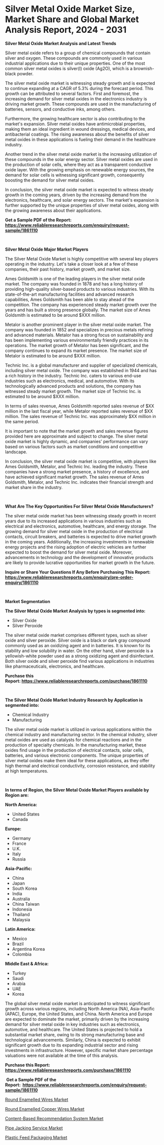 <p><h1>Silver Metal Oxide Market Size, Market Share and Global Market Analysis Report, 2024 - 2031</h1></p><p><strong>Silver Metal Oxide Market Analysis and Latest Trends</strong></p>
<p><p>Silver metal oxide refers to a group of chemical compounds that contain silver and oxygen. These compounds are commonly used in various industrial applications due to their unique properties. One of the most common silver metal oxides is silver(I) oxide (Ag2O), which is a brownish-black powder.</p><p>The silver metal oxide market is witnessing steady growth and is expected to continue expanding at a CAGR of 5.3% during the forecast period. This growth can be attributed to several factors. First and foremost, the increasing demand for silver metal oxides in the electronics industry is driving market growth. These compounds are used in the manufacturing of batteries, sensors, and conductive inks, among others.</p><p>Furthermore, the growing healthcare sector is also contributing to the market's expansion. Silver metal oxides have antimicrobial properties, making them an ideal ingredient in wound dressings, medical devices, and antibacterial coatings. The rising awareness about the benefits of silver metal oxides in these applications is fueling their demand in the healthcare industry.</p><p>Another trend in the silver metal oxide market is the increasing utilization of these compounds in the solar energy sector. Silver metal oxides are used in the production of solar cells, where they act as a transparent conductive oxide layer. With the growing emphasis on renewable energy sources, the demand for solar cells is witnessing significant growth, consequently boosting the demand for silver metal oxides.</p><p>In conclusion, the silver metal oxide market is expected to witness steady growth in the coming years, driven by the increasing demand from the electronics, healthcare, and solar energy sectors. The market's expansion is further supported by the unique properties of silver metal oxides, along with the growing awareness about their applications.</p></p>
<p><strong>Get a Sample PDF of the Report:&nbsp; <a href="https://www.reliableresearchreports.com/enquiry/request-sample/1861110">https://www.reliableresearchreports.com/enquiry/request-sample/1861110</a></strong></p>
<p>&nbsp;</p>
<p><strong>Silver Metal Oxide Major Market Players</strong></p>
<p><p>The Silver Metal Oxide Market is highly competitive with several key players operating in the industry. Let's take a closer look at a few of these companies, their past history, market growth, and market size.</p><p>Ames Goldsmith is one of the leading players in the silver metal oxide market. The company was founded in 1878 and has a long history of providing high-quality silver-based products to various industries. With its state-of-the-art manufacturing facilities and advanced research capabilities, Ames Goldsmith has been able to stay ahead of the competition. The company has experienced steady market growth over the years and has built a strong presence globally. The market size of Ames Goldsmith is estimated to be around $XXX million.</p><p>Metalor is another prominent player in the silver metal oxide market. The company was founded in 1852 and specializes in precious metals refining and advanced materials. Metalor has a strong focus on sustainability and has been implementing various environmentally friendly practices in its operations. The market growth of Metalor has been significant, and the company continues to expand its market presence. The market size of Metalor is estimated to be around $XXX million.</p><p>Technic Inc. is a global manufacturer and supplier of specialized chemicals, including silver metal oxide. The company was established in 1944 and has a rich history in the industry. Technic Inc. caters to various end-use industries such as electronics, medical, and automotive. With its technologically advanced products and solutions, the company has witnessed steady market growth. The market size of Technic Inc. is estimated to be around $XXX million.</p><p>In terms of sales revenue, Ames Goldsmith reported sales revenue of $XX million in the last fiscal year, while Metalor reported sales revenue of $XX million. The sales revenue of Technic Inc. was approximately $XX million in the same period.</p><p>It is important to note that the market growth and sales revenue figures provided here are approximate and subject to change. The silver metal oxide market is highly dynamic, and companies' performance can vary based on various factors such as market conditions and competitive landscape.</p><p>In conclusion, the silver metal oxide market is competitive, with players like Ames Goldsmith, Metalor, and Technic Inc. leading the industry. These companies have a strong market presence, a history of excellence, and have achieved significant market growth. The sales revenue of Ames Goldsmith, Metalor, and Technic Inc. indicates their financial strength and market share in the industry.</p></p>
<p>&nbsp;</p>
<p><strong>What Are The Key Opportunities For Silver Metal Oxide Manufacturers?</strong></p>
<p><p>The silver metal oxide market has been witnessing steady growth in recent years due to its increased applications in various industries such as electrical and electronics, automotive, healthcare, and energy storage. The growing demand for silver metal oxide in the production of electrical contacts, circuit breakers, and batteries is expected to drive market growth in the coming years. Additionally, the increasing investments in renewable energy projects and the rising adoption of electric vehicles are further expected to boost the demand for silver metal oxide. Moreover, advancements in technology and the development of innovative products are likely to provide lucrative opportunities for market growth in the future.</p></p>
<p><strong>Inquire or Share Your Questions If Any Before Purchasing This Report: <a href="https://www.reliableresearchreports.com/enquiry/pre-order-enquiry/1861110">https://www.reliableresearchreports.com/enquiry/pre-order-enquiry/1861110</a></strong></p>
<p>&nbsp;</p>
<p><strong>Market Segmentation</strong></p>
<p><strong>The Silver Metal Oxide Market Analysis by types is segmented into:</strong></p>
<p><ul><li>Silver Oxide</li><li>Silver Peroxide</li></ul></p>
<p><p>The silver metal oxide market comprises different types, such as silver oxide and silver peroxide. Silver oxide is a black or dark gray compound commonly used as an oxidizing agent and in batteries. It is known for its stability and low solubility in water. On the other hand, silver peroxide is a yellowish-white powder used as a strong oxidizing agent and disinfectant. Both silver oxide and silver peroxide find various applications in industries like pharmaceuticals, electronics, and healthcare.</p></p>
<p><strong>Purchase this Report:&nbsp;<a href="https://www.reliableresearchreports.com/purchase/1861110">https://www.reliableresearchreports.com/purchase/1861110</a></strong></p>
<p>&nbsp;</p>
<p><strong>The Silver Metal Oxide Market Industry Research by Application is segmented into:</strong></p>
<p><ul><li>Chemical Industry</li><li>Manufacturing</li></ul></p>
<p><p>The silver metal oxide market is utilized in various applications within the chemical industry and manufacturing sector. In the chemical industry, silver metal oxides are used as catalysts for chemical reactions and in the production of specialty chemicals. In the manufacturing market, these oxides find usage in the production of electrical contacts, solar cells, batteries, and various electronic components. The unique properties of silver metal oxides make them ideal for these applications, as they offer high thermal and electrical conductivity, corrosion resistance, and stability at high temperatures.</p></p>
<p>&nbsp;</p>
<p><strong>In terms of Region, the Silver Metal Oxide Market Players available by Region are:</strong></p>
<p>
    <p> <strong> North America: </strong>
        <ul>
            <li>United States</li>
            <li>Canada</li>
        </ul>
        </p> 
    <p> <strong> Europe: </strong>
        <ul>
            <li>Germany</li>
            <li>France</li>
            <li>U.K.</li>
            <li>Italy</li>
            <li>Russia</li>
        </ul>
        </p> 
    <p> <strong> Asia-Pacific: </strong>
        <ul>
            <li>China</li>
            <li>Japan</li>
            <li>South Korea</li>
            <li>India</li>
            <li>Australia</li>
            <li>China Taiwan</li>
            <li>Indonesia</li>
            <li>Thailand</li>
            <li>Malaysia</li>
        </ul>
        </p> 
    <p> <strong> Latin America: </strong>
        <ul>
            <li>Mexico</li>
            <li>Brazil</li>
            <li>Argentina Korea</li>
            <li>Colombia</li>
        </ul>
        </p> 
    <p> <strong> Middle East & Africa: </strong>
        <ul>
            <li>Turkey</li>
            <li>Saudi</li>
            <li>Arabia</li>
            <li>UAE</li>
            <li>Korea</li>
        </ul>
    </p>
    </p>
<p><p>The global silver metal oxide market is anticipated to witness significant growth across various regions, including North America (NA), Asia-Pacific (APAC), Europe, the United States, and China. North America and Europe are expected to dominate the market, primarily driven by the increasing demand for silver metal oxide in key industries such as electronics, automotive, and healthcare. The United States is projected to hold a substantial market share, owing to its strong manufacturing base and technological advancements. Similarly, China is expected to exhibit significant growth due to its expanding industrial sector and rising investments in infrastructure. However, specific market share percentage valuations were not available at the time of this analysis.</p></p>
<p><strong>Purchase this Report: <a href="https://www.reliableresearchreports.com/purchase/1861110">https://www.reliableresearchreports.com/purchase/1861110</a></strong></p>
<p>&nbsp;<strong>Get a Sample PDF of the Report:&nbsp;&nbsp;<a href="https://www.reliableresearchreports.com/enquiry/request-sample/1861110">https://www.reliableresearchreports.com/enquiry/request-sample/1861110</a></strong></p>
<p><strong></strong></p>
<p><p><a href="https://github.com/castoriffic/Market-Research-Report-List-2/blob/main/round-enamelled-wires-market.md">Round Enamelled Wires Market</a></p><p><a href="https://github.com/mabutironaldo/Market-Research-Report-List-2/blob/main/round-enamelled-copper-wires-market.md">Round Enamelled Copper Wires Market</a></p><p><a href="https://www.linkedin.com/pulse/content-based-recommendation-system-market-share-iouoe/">Content-Based Recommendation System Market</a></p><p><a href="https://www.linkedin.com/pulse/pipe-jacking-service-market-size-growth-forecast-from-2023-p87re/">Pipe Jacking Service Market</a></p><p><a href="https://www.linkedin.com/pulse/plastic-feed-packaging-market-challenges-opportunities-growth-idkhe/">Plastic Feed Packaging Market</a></p></p>